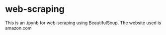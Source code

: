 # web-scraping
This is an .ipynb for web-scraping using BeautifulSoup. The website used is amazon.com
